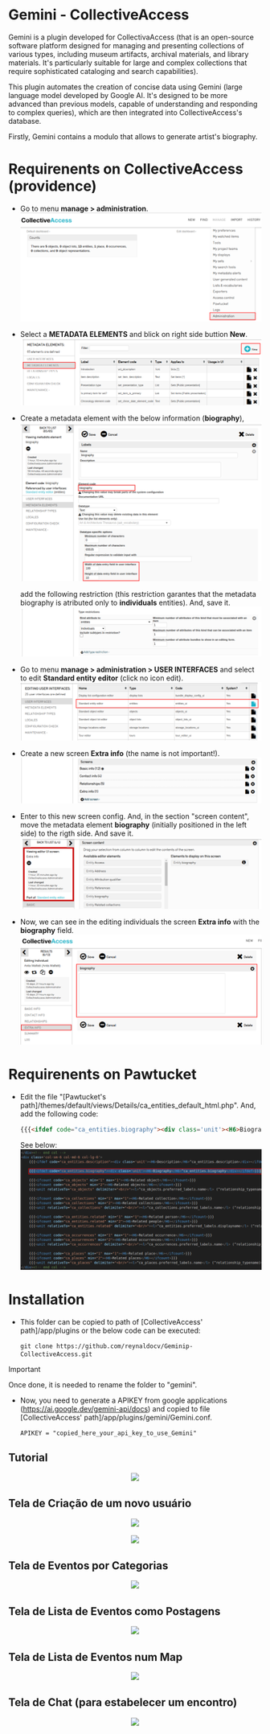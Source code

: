# Gemini - CollectiveAccess

Gemini is a plugin developed for CollectivaAccess (that is an open-source software platform designed for 
managing and presenting collections of various types, including museum artifacts, archival materials, and library materials. 
It's particularly suitable for large and complex collections that require sophisticated cataloging and search capabilities).

This plugin automates the creation of concise data using Gemini (large language model developed by Google AI. 
It's designed to be more advanced than previous models, capable of understanding and responding to complex queries), 
which are then integrated into CollectiveAccess's database. 

Firstly, Gemini contains a modulo that allows to generate artist's biography. 

# Requirenents on CollectiveAccess (providence)

  - Go to menu **manage > administration**.
    ![](imgs/collectiveaccess-image01.png)

  - Select a **METADATA ELEMENTS** and blick on right side buttion **New**.
    ![](imgs/collectiveaccess-image01_.png)  
  - Create a metadata element with the below information (**biography**), 
    ![](imgs/collectiveaccess-image02.png)
    
    add the following restriction (this restriction garantes that the metadata biography is atributed only to **individuals** entities). And, save it. 
    ![](imgs/collectiveaccess-image03.png)  

  - Go to menu **manage > administration > USER INTERFACES** and select to edit **Standard entity editor** (click no icon edit).
    ![](imgs/collectiveaccess-image04.png)

  - Create a new screen **Extra info** (the name is not important!).    
    ![](imgs/collectiveaccess-image05.png)

  - Enter to this new screen config. And, in the section "screen content", move the metadata element **biography** (initially positioned in the left side) to the rigth side.
    And save it.
    ![](imgs/collectiveaccess-image06.png)

  - Now, we can see in the editing individuals the screen **Extra info** with the **biography** field.
    ![](imgs/collectiveaccess-image07.png)

# Requirenents on Pawtucket 
  - Edit the file "[Pawtucket's path]/themes/default/views/Details/ca_entities_default_html.php". And, add the following code:
    ```html
    {{{<ifdef code="ca_entities.biography"><div class='unit'><H6>Biography</H6>^ca_entities.biography</div></ifdef>}}}
    ```
    See below:
    ![](imgs/pawtucket-image01.png)

# Installation

  - This folder can be copied to path of [CollectiveAccess' path]/app/plugins or the below code can be executed:
    ```
    git clone https://github.com/reynaldocv/Geminip-CollectiveAccess.git
    ```
> [!IMPORTANT]
> Once done, it is needed to rename the folder to "gemini". 
  
  - Now, you need to generate a APIKEY from google applications (https://ai.google.dev/gemini-api/docs) and copied to file [CollectiveAccess' path]/app/plugins/gemini/Gemini.conf.

    ```
    APIKEY = "copied_here_your_api_key_to_use_Gemini" 
    ```
## Tutorial

<p align="center">
  <img src="img/vamos-usuarionuevo.png">       
</p>

## Tela de Criação de um novo usuário

<p align="center">
  <img src="img/vamos.usuarionuevo.png">       
</p>

<p align="center">
  <img src="img/vamos-hobbies.png">       
</p>

## Tela de Eventos por Categorias

<p align="center">
  <img src="img/vamos-categorias.png">       
</p>

## Tela de Lista de Eventos como Postagens

<p align="center">
  <img src="img/vamos-eventos.png">       
</p>


## Tela de Lista de Eventos num Map

<p align="center">
  <img src="img/vamos-maps.png">       
</p>


## Tela de Chat (para estabelecer um encontro)

<p align="center">
  <img src="img/vamos-chat.png">       
</p>

